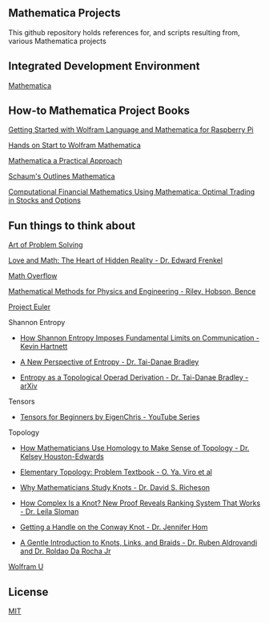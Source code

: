 ## Mathematica Projects

This github repository holds references for, and scripts resulting from, various Mathematica projects

## Integrated Development Environment

[Mathematica](https://www.wolfram.com/mathematica/)

## How-to Mathematica Project Books

[Getting Started with Wolfram Language and Mathematica for Raspberry Pi](https://www.wolfram.com/books/profile.cgi?id=9435)

[Hands on Start to Wolfram Mathematica](https://www.wolfram-media.com/products/hands-on-start-to-wolfram-mathematica.html)

[Mathematica a Practical Approach](https://www.wolfram.com/books/profile.cgi?id=3721)

[Schaum's Outlines Mathematica](https://www.wolfram.com/books/profile.cgi?id=9730)

[Computational Financial Mathematics Using Mathematica: Optimal Trading in Stocks and Options](https://www.wolfram.com/books/profile.cgi?id=4725)

## Fun things to think about

[Art of Problem Solving](https://artofproblemsolving.com/company)

[Love and Math: The Heart of Hidden Reality - Dr. Edward Frenkel](https://www.goodreads.com/book/show/17290683-love-and-math)

[Math Overflow](https://mathoverflow.net)

[Mathematical Methods for Physics and Engineering - Riley, Hobson, Bence](https://www.cambridge.org/core/books/mathematical-methods-for-physics-and-engineering/911A43AE1CF224743D32707FCC4AE0EB)

[Project Euler](https://projecteuler.net/about)

Shannon Entropy

- [How Shannon Entropy Imposes Fundamental Limits on Communication - Kevin Hartnett](https://www.quantamagazine.org/how-claude-shannons-concept-of-entropy-quantifies-information-20220906/)

- [A New Perspective of Entropy - Dr. Tai-Danae Bradley](https://www.math3ma.com/blog/a-new-perspective-of-entropy)

- [Entropy as a Topological Operad Derivation - Dr. Tai-Danae Bradley - arXiv](https://arxiv.org/pdf/2107.09581.pdf)

Tensors

- [Tensors for Beginners by EigenChris - YouTube Series](https://www.youtube.com/watch?v=8ptMTLzV4-I&list=PLJHszsWbB6hrkmmq57lX8BV-o-YIOFsiG&index=1)

Topology

- [How Mathematicians Use Homology to Make Sense of Topology - Dr. Kelsey Houston-Edwards](https://www.quantamagazine.org/how-mathematicians-use-homology-to-make-sense-of-topology-20210511/)

- [Elementary Topology: Problem Textbook - O. Ya. Viro et al](https://bookstore.ams.org/mbk-54)

- [Why Mathematicians Study Knots - Dr. David S. Richeson](https://www.quantamagazine.org/why-mathematicians-study-knots-20221031/)

- [How Complex Is a Knot? New Proof Reveals Ranking System That Works - Dr. Leila Sloman](https://www.quantamagazine.org/how-complex-is-a-knot-new-proof-reveals-ranking-system-that-works-20220518/)

- [Getting a Handle on the Conway Knot - Dr. Jennifer Hom](https://www.ams.org/journals/bull/2022-59-01/S0273-0979-2021-01745-9/)

- [A Gentle Introduction to Knots, Links, and Braids - Dr. Ruben Aldrovandi and Dr. Roldao Da Rocha Jr](https://blackwells.co.uk/bookshop/product/Gentle-Introduction-To-Knots-Links-And-Braids-A-by-Ruben-Aldrovandi-Roldao-Da-Rocha-Jr/9789811249327)

[Wolfram U](https://www.wolfram.com/wolfram-u/)

## License
[MIT](https://choosealicense.com/licenses/mit/)
